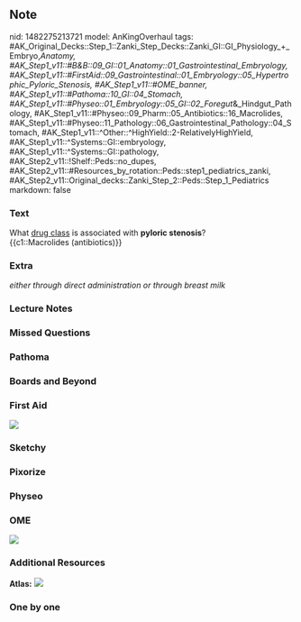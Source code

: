 ## Note
nid: 1482275213721
model: AnKingOverhaul
tags: #AK_Original_Decks::Step_1::Zanki_Step_Decks::Zanki_GI::GI_Physiology_+_Embryo,_Anatomy, #AK_Step1_v11::#B&B::09_GI::01_Anatomy::01_Gastrointestinal_Embryology, #AK_Step1_v11::#FirstAid::09_Gastrointestinal::01_Embryology::05_Hypertrophic_Pyloric_Stenosis, #AK_Step1_v11::#OME_banner, #AK_Step1_v11::#Pathoma::10_GI::04_Stomach, #AK_Step1_v11::#Physeo::01_Embryology::05_GI::02_Foregut_&_Hindgut_Pathology, #AK_Step1_v11::#Physeo::09_Pharm::05_Antibiotics::16_Macrolides, #AK_Step1_v11::#Physeo::11_Pathology::06_Gastrointestinal_Pathology::04_Stomach, #AK_Step1_v11::^Other::^HighYield::2-RelativelyHighYield, #AK_Step1_v11::^Systems::GI::embryology, #AK_Step1_v11::^Systems::GI::pathology, #AK_Step2_v11::!Shelf::Peds::no_dupes, #AK_Step2_v11::#Resources_by_rotation::Peds::step1_pediatrics_zanki, #AK_Step2_v11::Original_decks::Zanki_Step_2::Peds::Step_1_Pediatrics
markdown: false

### Text
<div>
  <div>
    What <u>drug class</u> is associated with <b>pyloric
    stenosis</b>?
  </div>
  <div>
    {{c1::Macrolides (antibiotics)}}
  </div>
</div>

### Extra
<i>either through direct administration or through breast milk</i>

### Lecture Notes


### Missed Questions


### Pathoma


### Boards and Beyond


### First Aid
<img src="tmpRO2f6D.png">

### Sketchy


### Pixorize


### Physeo


### OME
<div class="ome-widget">
  <a href="https://onlinemeded.org?ref=anki"><img src=
  "_OME_AnkiFlashcards_General_7.png"></a>
</div>

### Additional Resources
<b>Atlas:</b> <img src="tmpGJrpkh.png" class="resizer">

### One by one

